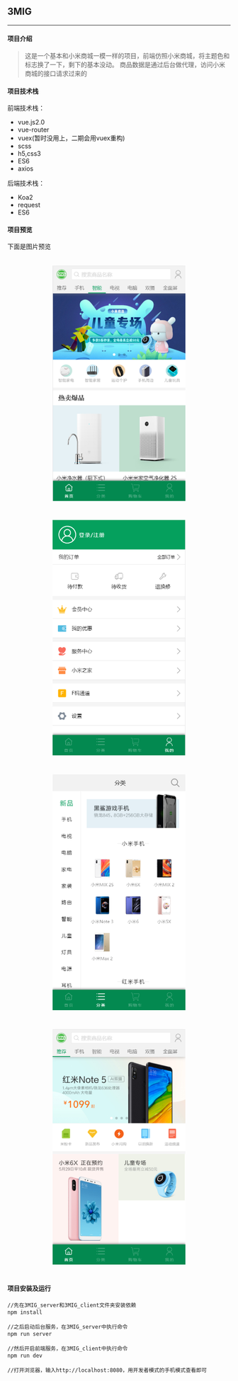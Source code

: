 ## 3MIG 
---
#### 项目介绍
> 这是一个基本和小米商城一模一样的项目，前端仿照小米商城，将主题色和标志换了一下，剩下的基本没动。
> 商品数据是通过后台做代理，访问小米商城的接口请求过来的

#### 项目技术栈
前端技术栈：
* vue.js2.0
* vue-router
* vuex(暂时没用上，二期会用vuex重构)
* scss
* h5,css3
* ES6 
* axios

后端技术栈：
* Koa2
* request
* ES6

#### 项目预览
下面是图片预览

<p align="center">  
    <img src="https://github.com/18392192892/3MIG/blob/master/demoImg/1.png" width="300" style="margin: 20px;">
    <img src="https://github.com/18392192892/3MIG/blob/master/demoImg/2.png" width="300" style="margin: 20px;">
    <img src="https://github.com/18392192892/3MIG/blob/master/demoImg/3.png" width="300" style="margin: 20px;">
    <img src="https://github.com/18392192892/3MIG/blob/master/demoImg/4.png" width="300" style="margin: 20px;">
</p>

#### 项目安装及运行
```
//先在3MIG_server和3MIG_client文件夹安装依赖
npm install

//之后启动后台服务，在3MIG_server中执行命令
npm run server

//然后开启前端服务，在3MIG_client中执行命令
npm run dev

//打开浏览器，输入http://localhost:8080，用开发者模式的手机模式查看即可
```